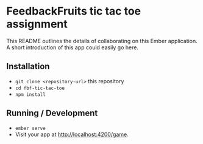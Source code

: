 # FeedbackFruits tic tac toe assignment

This README outlines the details of collaborating on this Ember application.
A short introduction of this app could easily go here.

## Installation

* `git clone <repository-url>` this repository
* `cd fbf-tic-tac-toe`
* `npm install`

## Running / Development

* `ember serve`
* Visit your app at [http://localhost:4200/game](http://localhost:4200/game).